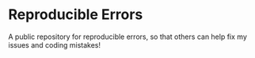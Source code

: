 # Reproducible Errors
A public repository for reproducible errors, so that others can help fix my issues and coding mistakes!
